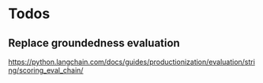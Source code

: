 # Todos

## Replace groundedness evaluation

https://python.langchain.com/docs/guides/productionization/evaluation/string/scoring_eval_chain/
